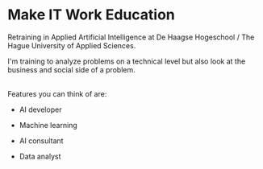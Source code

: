 # Make IT Work Education

Retraining in Applied Artificial Intelligence at De Haagse Hogeschool / The Hague University of Applied Sciences. 

I'm training to analyze problems on a technical level but also look at the business and social side of a problem.

<br>Features you can think of are:</br>

- AI developer

- Machine learning

- AI consultant

- Data analyst
